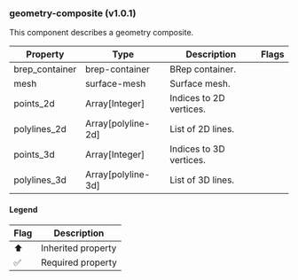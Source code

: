 ### geometry-composite (v1.0.1)
This component describes a geometry composite.

| Property | Type | Description | Flags |
|---|---|---|---|
| brep_container | brep-container | BRep container. |  |
| mesh | surface-mesh | Surface mesh. |  |
| points_2d | Array[Integer] | Indices to 2D vertices. |  |
| polylines_2d | Array[polyline-2d] | List of 2D lines. |  |
| points_3d | Array[Integer] | Indices to 3D vertices. |  |
| polylines_3d | Array[polyline-3d] | List of 3D lines. |  |


#### Legend

| Flag | Description |
| --- | --- |
| ⬆️ | Inherited property |
| ✅ | Required property |

